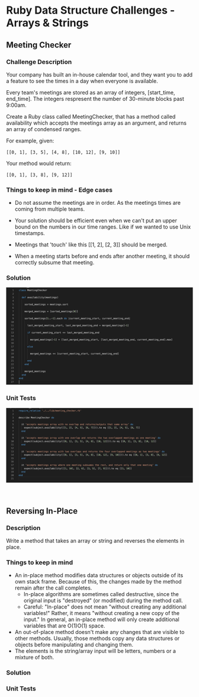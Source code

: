 # Ruby Data Structure Challenges - Arrays & Strings

## Meeting Checker

### Challenge Description

Your company has built an in-house calendar tool, and they want you to add a feature to see the times in a day when everyone is available. 

Every team's meetings are stored as an array of integers, [start_time, end_time]. The integers respresent the number of 30-minute blocks past 9:00am.

Create a Ruby class called MeetingChecker, that has a method called availability which accepts the meetings array as an argument, and returns an array of condensed ranges. 

For example, given: 

```
[[0, 1], [3, 5], [4, 8], [10, 12], [9, 10]]
```

Your method would return:

```
[[0, 1], [3, 8], [9, 12]]
```

### Things to keep in mind - Edge cases 

- Do not assume the meetings are in order. As the meetings times are coming from multiple teams.

- Your solution should be efficient even when we can't put an upper bound on the numbers in our time ranges. Like if we wanted to use Unix timestamps. 

- Meetings that 'touch' like this [[1, 2], [2, 3]] should be merged.

- When a meeting starts before and ends after another meeting, it should correctly subsume that meeting. 

### Solution

![MeetingChecker](https://github.com/BenSheridanEdwards/Meeting_Check_Challenge_Ruby/blob/master/media/MeetingCheckerRubyCode.png)

### Unit Tests

![MeetingCheckerSpec](https://github.com/BenSheridanEdwards/Meeting_Check_Challenge_Ruby/blob/master/media/MeetingCheckerRSpecTesting.png)

<br>

## Reversing In-Place

### Description 
Write a method that takes an array or string and reverses the elements in place.

### Things to keep in mind

- An in-place method modifies data structures or objects outside of its own stack frame. Because of this, the changes made by the method remain after the call completes.
  - In-place algorithms are sometimes called destructive, since the original input is "destroyed" (or modified) during the method call.
  - Careful: "In-place" does not mean "without creating any additional variables!" Rather, it means "without creating a new copy of the input." In general, an in-place method will only create additional variables that are O(1)O(1) space.
- An out-of-place method doesn't make any changes that are visible to other methods. Usually, those methods copy any data structures or objects before manipulating and changing them.
- The elements is the string/array input will be letters, numbers or a mixture of both.


### Solution


### Unit Tests

